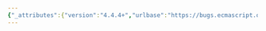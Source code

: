 ```yaml
---
{"_attributes":{"version":"4.4.4+","urlbase":"https://bugs.ecmascript.org/","maintainer":"dherman@mozilla.com"},"bug":{"bug_id":3090,"creation_ts":"2014-07-29 15:16:00 -0700","short_desc":"21.2.5.15 RegExp.prototype [ @@isRegExp ]: Misleading NOTE","delta_ts":"2014-08-25 08:29:31 -0700","product":"Draft for 6th Edition","component":"technical issue","version":"Rev 26: July 18, 2014 Draft","rep_platform":"All","op_sys":"All","bug_status":"RESOLVED","resolution":"FIXED","priority":"Normal","bug_severity":"normal","everconfirmed":true,"reporter":{"uid":"claude.pache","name":"Claude Pache"},"assigned_to":{"uid":"allen","name":"Allen Wirfs-Brock"},"long_desc":[{"commentid":9643,"comment_count":0,"who":{"uid":"claude.pache","name":"Claude Pache"},"bug_when":"2014-07-29 15:16:44 -0700","thetext":"21.2.5.15 RegExp.prototype [ @@isRegExp ]\nThe NOTE says:\n\n    (...) The absence of a @@isRegExp property or the existence of such a property whose value is null indicates that the object should (sic) is not intended to be used as regular expression object.\n\nIt suggests that an object O is intended to be used as regexp when\n\n    Get(O, @@isRegExp) is neither null nor undefined.\n\nHowever, whenever @@isRegExp is used (in some algorithm of Section 21.1.3 Properties of the String Prototype Object), the test is of the form:\n\n    HasProperty(O, @@isRegExp) is true\n\nOne should either correct the NOTE, or correct the algorithms that use @@isRegExp.\n\nThat said, I would find more intuitive to use the following alternative test, but that's a detail:\n\n    ToBoolean(Get(O, @@isRegExp)) is true"},{"commentid":9645,"comment_count":1,"who":{"uid":"claude.pache","name":"Claude Pache"},"bug_when":"2014-07-29 16:44:33 -0700","thetext":"> That said, I would find more intuitive to use the following alternative\n> test, but that's a detail:\n> \n>     ToBoolean(Get(O, @@isRegExp)) is true\n\nNote also that IsConcatSpreadable Abstract Operation (Section 22.1.3.1.1) does use ToBoolean on the result of Get(O, @@isConcatSpreadable)."},{"commentid":9691,"comment_count":2,"who":{"uid":"allen","name":"Allen Wirfs-Brock"},"bug_when":"2014-08-06 15:13:44 -0700","thetext":"fixed in rev27 editor's draft\n\nchange to use ToBoolean(Get(... test fix note in 21.2.5.15"},{"commentid":9966,"comment_count":3,"who":{"uid":"allen","name":"Allen Wirfs-Brock"},"bug_when":"2014-08-25 08:29:31 -0700","thetext":"fixed in rev27 draft"}]}}
---
```


